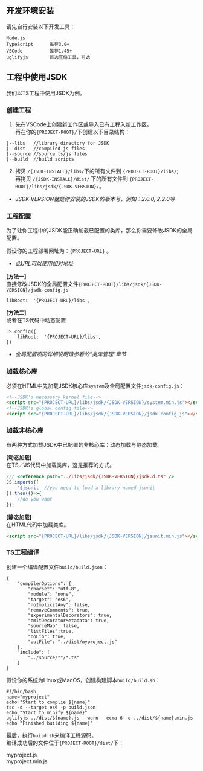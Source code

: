 ## 开发环境安装
请先自行安装以下开发工具：
```
Node.js
TypeScript      推荐3.0+
VSCode          推荐1.45+
uglifyjs        首选压缩工具，可选
```

## 工程中使用JSDK
我们以TS工程中使用JSDK为例。

### 创建工程 
1. 先在VSCode上创建新工作区或导入已有工程入新工作区。<br>
再在你的<code>{PROJECT-ROOT}/</code>下创建以下目录结构：

```
|--libs   //library directory for JSDK
|--dist   //compiled js files
|--source //source ts/js files
|--build  //build scripts
```

2. 拷贝 <code>/{JSDK-INSTALL}/libs/</code>下的所有文件到 <code>{PROJECT-ROOT}/libs/</code>;<br>
再拷贝 <code>/{JSDK-INSTALL}/dist/</code> 下的所有文件到 <code>{PROJECT-ROOT}/libs/jsdk/{JSDK-VERSION}/</code>。

* *JSDK-VERSION就是你安装的JSDK的版本号，例如：2.0.0, 2.2.0等*

### 工程配置
为了让你工程中的JSDK能正确加载已配置的类库，那么你需要修改JSDK的全局配置。

假设你的工程部署网址为：<code>{PROJECT-URL}</code> 。<br>
* *此URL可以使用相对地址*

<b>[方法一]</b><br>
直接修改JSDK的全局配置文件<code>{PROJECT-ROOT}/libs/jsdk/{JSDK-VERSION}/jsdk-config.js</code>
```
libRoot:  '{PROJECT-URL}/libs',
```

<b>[方法二]</b><br>
或者在TS代码中动态配置
```
JS.config({
    libRoot:  '{PROJECT-URL}/libs',
})
```
* *全局配置项的详细说明请参看的“类库管理”章节*

### 加载核心库

必须在HTML中先加载JSDK核心库<code>system</code>及全局配置文件<code>jsdk-config.js</code>：

```html
<!--JSDK's necessary kernel file-->
<script src="{PROJECT-URL}/libs/jsdk/{JSDK-VERSION}/system.min.js"></script>
<!--JSDK's global config file-->
<script src="{PROJECT-URL}/libs/jsdk/{JSDK-VERSION}/jsdk-config.js"></script>
```

### 加载非核心库

有两种方式加载JSDK中已配置的非核心库：动态加载与静态加载。

<b>[动态加载]</b><br>
在TS／JS代码中加载类库，这是推荐的方式。
```javascript
/// <reference path="../libs/jsdk/{JSDK-VERSION}/jsdk.d.ts" /> 
JS.imports([
    '$jsunit' //you need to load a library named jsunit
]).then(()=>{
    //do you want
});
```
<b>[静态加载]</b><br>
在HTML代码中加载类库。
```html
<script src="{PROJECT-URL}/libs/jsdk/{JSDK-VERSION}/jsunit.min.js"></script>
```

### TS工程编译
创建一个编译配置文件<code>build/build.json</code>：
```
{
    "compilerOptions": {
        "charset": "utf-8",
        "module": "none",
        "target": "es6",
        "noImplicitAny": false,
        "removeComments": true,
        "experimentalDecorators": true,
        "emitDecoratorMetadata": true,
        "sourceMap": false,
        "listFiles":true,
        "noLib": true,
        "outFile": "../dist/myproject.js"
    },
    "include": [
        "../source/**/*.ts"
    ]
}
```
假设你的系统为Linux或MacOS，创建构建脚本<code>build/build.sh</code>：
```
#!/bin/bash
name="myproject"
echo "Start to complie ${name}"
tsc -d --target es6 -p build.json
echo "Start to minify ${name}"
uglifyjs ../dist/${name}.js --warn --ecma 6 -o ../dist/${name}.min.js
echo "Finished building ${name}"
```

最后，执行<code>build.sh</code>来编译工程源码。<br>
编译成功后的文件位于<code>{PROJECT-ROOT}/dist/</code>下：
<p class="warn">
myproject.js<br>
myproject.min.js
</p>
